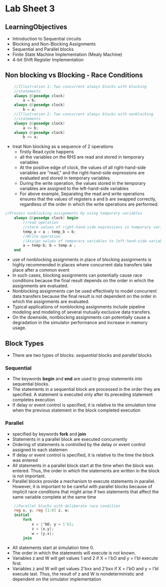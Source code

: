 # Lab Sheet 3

## LearningObjectives

- Introduction to Sequential circuits
- Blocking and Non-Blocking Assignments
- Sequential and Parallel blocks
- Finite State Machine Implementation (Mealy Machine)
- 4-bit Shift Register Implementation

## Non blocking vs Blocking - Race Conditions

```verilog
    //Illustration 1: Two concurrent always blocks with blocking
    //statements
    always @(posedge clock)
        a = b;
    always @(posedge clock)
        b = a;
    //Illustration 2: Two concurrent always blocks with nonblocking
    //statements
    always @(posedge clock)
        a <= b;
    always @(posedge clock)
        b <= a;
```

- treat Non blocking as a sequence of 2 operations
  - firstly Read cycle happens
  - all the variables on the RHS are read and stored in temporary variables
  - At the positive edge of clock, the values of all right-hand-side  variables are "read," and the right-hand-side expressions are evaluated and stored in temporary variables.
  - During the write operation, the values  stored in the temporary  variables are assigned  to the left-hand-side variables
  - For above example, Separating the read and write operations ensures that the values of registers a and b are swapped correctly, regardless of the order in which the write operations are performed.

```verilog
//Process nonblocking assignments by using temporary variables
    always @(posedge clock) begin
        //read operation
        //store values of right-hand-side expressions in temporary variable:
        temp_a = a ; temp_b = b;
        //Write operation
        //Assign values of temporary variables to left-hand-side variables
        a = temp-b; b = temp-a ;
    end
```

- use of nonblocking assignments in place of blocking assignments is highly recommended  in places where concurrent data transfers take place after a common event
- In such cases, blocking assignments can potentially  cause race conditions because the final result depends on the order in which the assignments are evaluated.
- Nonblocking assignments can be used effectively to model concurrent data transfers  because the final result  is not dependent on the order in which the assignments are evaluated.
- Typical applications of nonblocking assignments include pipeline modeling and modeling of several mutually exclusive data transfers.
- On the downside, nonblocking assignments can potentially  cause a degradation in the simulator performance and increase in memory usage.

## Block Types

- There are two types of blocks: *sequential* blocks and *parallel* blocks

### Sequential

- The keywords **begin** and **end** are used to group statements into sequential blocks.
- The statements in a sequential block are processed in the order they are specified. A statement is executed  only after its preceding statement completes execution
- If delay or event control is specified, it is relative to the simulation time when the previous statement in the block completed execution

### Parallel

- specified by keywords **fork** and **join**
- Statements in a parallel block are executed concurrently
- Ordering of statements is controlled by the delay or event control assigned to each statemen
- If  delay or event control is specified, it is relative to the time the block was entered
- All statements in a parallel block start at the time when the block was entered. Thus, the order in which the statements are written  in the block is not important.
- Parallel blocks provide a mechanism to execute statements in parallel. However, it is important to be careful with parallel blocks because of implicit race conditions that might arise if two statements that affect the same variable complete at the same time

```verilog
    //Parallel blocks with deliberate race condition
    reg x, y; reg [1:0] z, w;
    initial
        fork
            x = 1'bO; y = 1'b1;
            z = {x,y};
            w = {y,x};
        join
```

- All statements start at simulation time 0.
- The order in which the statements will execute is not known.
- Variables z and W will get values 1 and 2 if X = l'bO and y = l'bl execute first.
- Variables z and W will get values 2'bxx and 2'bxx if X = l'bO and y = l'bl execute last. Thus, the result of z and W is nondeterministic and dependent on the simulator implementation